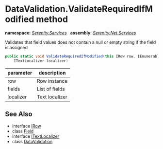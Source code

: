 # DataValidation.ValidateRequiredIfModified method
**namespace:** *[Serenity.Services](../../README.md#serenity.services-namespace)*   **assembly**: *[Serenity.Net.Services](../../README.md)*

Validates that field values does not contain a null or empty string if the field is assigned

```csharp
public static void ValidateRequiredIfModified(this IRow row, IEnumerable<Field> fields, 
    ITextLocalizer localizer)
```

| parameter | description |
| --- | --- |
| row | Row instance |
| fields | List of fields |
| localizer | Text localizer |

## See Also

* interface [IRow](../Serenity.Net.Entity/../../Serenity.Data/IRow.md)
* class [Field](../Serenity.Net.Entity/../../Serenity.Data/Field.md)
* interface [ITextLocalizer](../Serenity.Net.Core/../../Serenity/ITextLocalizer.md)
* class [DataValidation](../DataValidation.md)